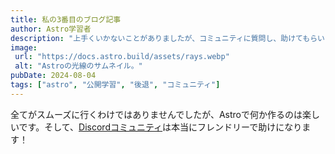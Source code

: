 ```yaml
---
title: 私の3番目のブログ記事
author: Astro学習者
description: "上手くいかないことがありましたが、コミュニティに質問し、助けてもらいました！"
image:
 url: "https://docs.astro.build/assets/rays.webp"
 alt: "Astroの光線のサムネイル。"
pubDate: 2024-08-04
tags: ["astro", "公開学習", "後退", "コミュニティ"]
---
```

全てがスムーズに行くわけではありませんでしたが、Astroで何か作るのは楽しいです。そして、[Discordコミュニティ](https://astro.build/chat)は本当にフレンドリーで助けになります！
